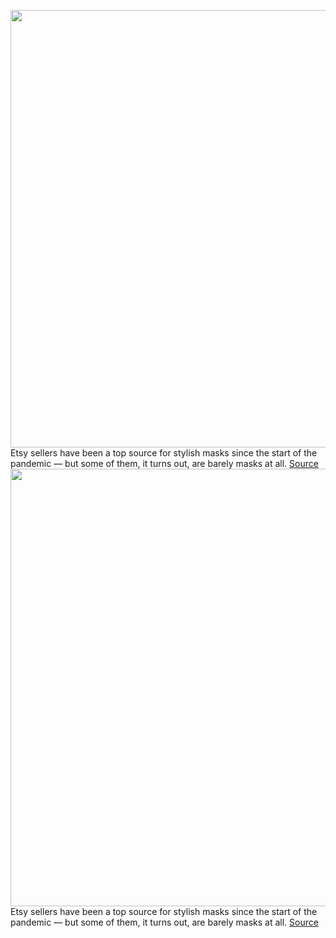 <img src='https://cdn.vox-cdn.com/thumbor/xFLa476A8wnTMMwdskEVoB06ZQA=/0x0:2298x1532/1200x800/filters:focal(966x583:1332x949)/cdn.vox-cdn.com/uploads/chorus_image/image/67041001/mesh_masks.0.jpg' width='700px' /><br/>
Etsy sellers have been a top source for stylish masks since the start of the pandemic — but some of them, it turns out, are barely masks at all.
<a href='https://www.theverge.com/2020/7/10/21318991/etsy-mesh-masks-coronavirus-poor-protection'> Source <a/><img src='https://cdn.vox-cdn.com/thumbor/xFLa476A8wnTMMwdskEVoB06ZQA=/0x0:2298x1532/1200x800/filters:focal(966x583:1332x949)/cdn.vox-cdn.com/uploads/chorus_image/image/67041001/mesh_masks.0.jpg' width='700px' /><br/>
Etsy sellers have been a top source for stylish masks since the start of the pandemic — but some of them, it turns out, are barely masks at all.
<a href='https://www.theverge.com/2020/7/10/21318991/etsy-mesh-masks-coronavirus-poor-protection'> Source <a/>